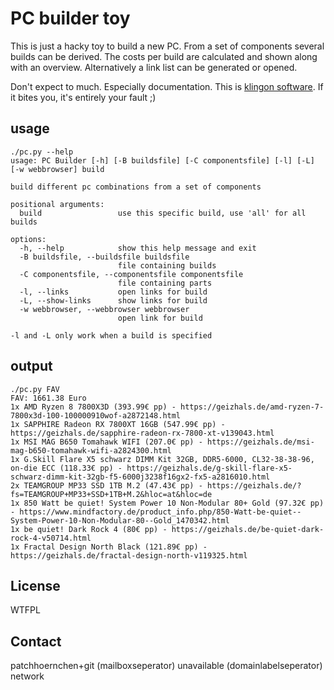 # PC builder toy

This is just a hacky toy to build a new PC. From a set of components several
builds can be derived. The costs per build are calculated and shown along with
an overview. Alternatively a link list can be generated or opened.

Don't expect to much. Especially documentation. This is [klingon
software](https://www.mikrocontroller.net/topic/1675). If it bites you, it's
entirely your fault ;)

## usage

```
./pc.py --help
usage: PC Builder [-h] [-B buildsfile] [-C componentsfile] [-l] [-L] [-w webbrowser] build

build different pc combinations from a set of components

positional arguments:
  build                 use this specific build, use 'all' for all builds

options:
  -h, --help            show this help message and exit
  -B buildsfile, --buildsfile buildsfile
                        file containing builds
  -C componentsfile, --componentsfile componentsfile
                        file containing parts
  -l, --links           open links for build
  -L, --show-links      show links for build
  -w webbrowser, --webbrowser webbrowser
                        open link for build

-l and -L only work when a build is specified
```

## output

```
./pc.py FAV
FAV: 1661.38 Euro
1x AMD Ryzen 8 7800X3D (393.99€ pp) - https://geizhals.de/amd-ryzen-7-7800x3d-100-100000910wof-a2872148.html
1x SAPPHIRE Radeon RX 7800XT 16GB (547.99€ pp) - https://geizhals.de/sapphire-radeon-rx-7800-xt-v139043.html
1x MSI MAG B650 Tomahawk WIFI (207.0€ pp) - https://geizhals.de/msi-mag-b650-tomahawk-wifi-a2824300.html
1x G.Skill Flare X5 schwarz DIMM Kit 32GB, DDR5-6000, CL32-38-38-96, on-die ECC (118.33€ pp) - https://geizhals.de/g-skill-flare-x5-schwarz-dimm-kit-32gb-f5-6000j3238f16gx2-fx5-a2816010.html
2x TEAMGROUP MP33 SSD 1TB M.2 (47.43€ pp) - https://geizhals.de/?fs=TEAMGROUP+MP33+SSD+1TB+M.2&hloc=at&hloc=de
1x 850 Watt be quiet! System Power 10 Non-Modular 80+ Gold (97.32€ pp) - https://www.mindfactory.de/product_info.php/850-Watt-be-quiet--System-Power-10-Non-Modular-80--Gold_1470342.html
1x be quiet! Dark Rock 4 (80€ pp) - https://geizhals.de/be-quiet-dark-rock-4-v50714.html
1x Fractal Design North Black (121.89€ pp) - https://geizhals.de/fractal-design-north-v119325.html
```

## License

WTFPL

## Contact

patchhoernchen+git (mailboxseperator) unavailable (domainlabelseperator) network

